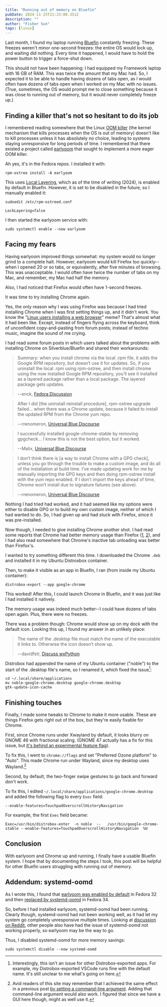 ```yaml
---
title: "Running out of memory on Bluefin"
pubDate: 2024-11-25T21:23:00.351Z
description: ""
author: "Fisher Sun"
tags: [linux]
---
```


Last month, I found my laptop running [Bluefin](https://projectbluefin.io/) constantly freezing.
These freezes weren't minor one-second freezes: the entire OS would lock up, and waiting did nothing.
Every time it happened, I would have to hold the power button to trigger a force-shut down.

This should not have been happening: I had equipped my Framework laptop with 16 GB of RAM.
This was twice the amount that my Mac had.
So, I expected it to be able to handle having dozens of tabs open,
as I would often have dozens of tabs open when I worked on my Mac with no issues.
(True, sometimes, the OS would prompt me to close something because it was close to running out of memory, but it would never completely freeze up.)

## Finding a killer that's not so hesitant to do its job
I remembered reading somewhere that the Linux <a href="https://wizardzines.com/comics/oom-killer/">OOM killer</a>
(the kernel mechanism that kills processes when the OS is out of memory)
doesn't like to kill processes unless it has absolutely no choice, leading to systems staying unresponsive for long periods of time.
I remembered that there existed a project called [earlyoom](https://github.com/rfjakob/earlyoom) that sought to implement a more eager OOM killer.

Ah yes, it's in the Fedora repos. I installed it with:
```
rpm-ostree install -A earlyoom
```
This uses [Local Layering](https://docs.projectbluefin.io/administration#enabling-local-layering), which as of the time of writing (2024), is enabled by default in Bluefin.
However, it is set to be disabled in the future, so I manually enabled it:
```
sudoedit /etc/rpm-ostreed.conf
```
```
LockLayering=false
```
I then started the earlyoom service with:
```
sudo systemctl enable --now earlyoom
```

## Facing my fears

Having earlyoom improved things somewhat: my system would no longer grind to a complete halt.
However, earlyoom would kill Firefox too quickly--when I opened 20 or so tabs, or equivalently, after five minutes of browsing.
This was unacceptable. I would often have twice the number of tabs on my Mac, and remember, my Mac had half the memory.

Also, I had noticed that Firefox would often have 1-second freezes.

It was time to try installing Chrome again.

Yes, the only reason why I was using Firefox was because I had tried installing Chrome when I was first setting things up, and it didn't work.
You know the "[Linux users installing a web browser](https://www.youtube.com/watch?v=f5k3PGn6DbQ)" meme?
That's almost what it had been like. Except, instead of fingers flying across the keyboard, think of unconfident copy-and-pasting from forum posts; instead of techno music, imagine the sound of me crying.

I had read some forum posts in which users talked about the problems with installing Chrome on Silverblue/Bluefin and shared their workarounds:

> Summary: when you install chrome via the local .rpm file, it adds the Google RPM repository, but doesn’t use it for updates. So, if you uninstall the local .rpm using rpm-ostree, and then install chrome using the now installed Google RPM repository, you’ll see it installed as a layered package rather than a local package. The layered package gets updates.
> 
> --enck, [Fedora Discussion](https://discussion.fedoraproject.org/t/installing-google-chrome-on-fedora-silverblue/1436/7)

> After I did [the uninstall reinstall procedure], rpm-ostree upgrade failed... when there was a Chrome update, because it failed to install the updated RPM from the Chrome yum repo.
>
> --rrenomeron, [Universal Blue Discourse](https://universal-blue.discourse.group/t/installing-chrome-natively/529/6)

> I successfully installed google-chrome-stable by removing gpgcheck...
> I know this is not the best option, but it worked.
>
> --Malix, [Universal Blue Discourse](https://universal-blue.discourse.group/t/installing-chrome-natively/529/8)

> I don’t think there is [a way to install Chrome with a GPG check], unless you go through the trouble to make a custom image, and do all of the installation at build time. I’ve made updating work for me by manually importing the GPG keys and then doing rpm-ostree install with the yum repo enabled. If I don’t import the keys ahead of time, Chrome won’t install due to signature failures (see above).
>
> --rrenomeron, [Universal Blue Discourse](https://universal-blue.discourse.group/t/installing-chrome-natively/529/9)

Nothing I had tried had worked, and it had seemed like my options were either to disable GPG or to build my own custom image, neither of which I had wanted to do.
So, I had given up and had stuck with Firefox, since it was pre-installed.

Now though, I needed to give installing Chrome another shot. I had read some reports that Chrome had better memory usage than Firefox ([1](https://www.reddit.com/r/browsers/comments/11d0v2x/actual_ram_benchmarks_chrome_vs_brave_vs_firefox/), [2](https://www.reddit.com/r/firefox/comments/1agt6bg/why_is_firefox_consumes_much_more_memory_than/)),
and I had also read somewhere that Chrome's inactive tab unloading was better than Firefox's.

I wanted to try something different this time.
I downloaded the Chrome `.deb` and installed it in my Ubuntu Distroxbox container.

Then, to make it visible as an app in Bluefin, I ran (from inside my Ubuntu container):
```
distrobox-export --app google-chrome
```

This worked! After this, I could launch Chrome in Bluefin, and it was just like I had installed it natively.

The memory usage was indeed much better--I could have dozens of tabs open again. Plus, there were no freezes.

There was a problem though: Chrome would show up on my dock with the default icon.
Looking this up, I found my answer in an unlikely place:

> The name of the .desktop file must match the name of the executable it links to. Otherwise the icon doesn’t show up.
>
> --davidfstr, [Discuss wxPython](https://discuss.wxpython.org/t/how-to-set-an-apps-icon-in-the-dock-on-linux-solved/36647/7)

Distrobox had appended the name of my Ubuntu container ("noble") to the start of the .desktop file's name, so I renamed it, which fixed the issue[^2]:
```
cd ~/.local/share/applications
mv noble-google-chrome.desktop google-chrome.desktop
gtk-update-icon-cache
```

## Finishing touches

Finally, I made some tweaks to Chrome to make it more usable.
These are things Firefox gets right out of the box, but they're easily fixable for Chrome.

First, since Chrome runs under Xwayland by default, it looks blurry on GNOME 46 with fractional scaling.
(GNOME 47 actually has a fix for this issue, but [it's behind an experimental feature flag](https://release.gnome.org/47/#:~:text=GNOME%2047%20includes,xwayland%2Dnative%2Dscaling%22%5D%27)).

To fix this, I went to `chrome://flags` and set "Preferred Ozone platform" to "Auto". This made Chrome run under Wayland, since my desktop uses Wayland.[^3]

Second, by default, the two-finger swipe gestures to go back and forward don't work.

To fix this, I edited `~/.local/share/applications/google-chrome.desktop` and added the following flag to every `Exec` field:
```
--enable-features=TouchpadOverscrollHistoryNavigation
```
For example, the first `Exec` field became:
```
Exec=/usr/bin/distrobox-enter  -n noble  --   /usr/bin/google-chrome-stable --enable-features=TouchpadOverscrollHistoryNavigation  %U
```

## Conclusion

With earlyoom and Chrome up and running, I finally have a usable Bluefin system.
I hope that by documenting the steps I took, this post will be helpful for other Bluefin users struggling with running out of memory.

## Addendum: systemd-oomd
As I wrote this, I found that [earlyoom was enabled by default](https://fedoraproject.org/wiki/Changes/EnableEarlyoom) in Fedora 32 and then
[replaced by systemd-oomd](https://fedoraproject.org/wiki/Changes/EnableSystemdOomd) in Fedora 34.

So, before I had installed earlyoom, systemd-oomd had been running.
Clearly though, systemd-oomd had not been working well, as it had let my system go completely unresponsive multiple times.
Looking at [discussion on Reddit](https://www.reddit.com/r/Fedora/comments/zsn729/earlyoom_does_not_seem_to_work/),
other people also have had the issue of systemd-oomd not working properly, so earlyoom may be the way to go.

Thus, I disabled systemd-oomd for more memory savings:

```
sudo systemctl disable --now systemd-oomd
```


[^1]: Other people may manage their tabs using reference counting, but I prefer garbage collection.
[^2]: Interestingly, this isn't an issue for other Distrobox-exported apps. For example, my Distrobox-exported VSCode runs fine with the default name. It's still unclear to me what's going on here.
[^3]: Avid readers of this site may remember that I achieved the same effect in a previous post [by setting a command-line argument](/blog/setting-up-vscode-for-gnome-and-wayland#fixing-blurry-text). Adding that command-line argument would also work. I figured that since we have a GUI here though, might as well use it.